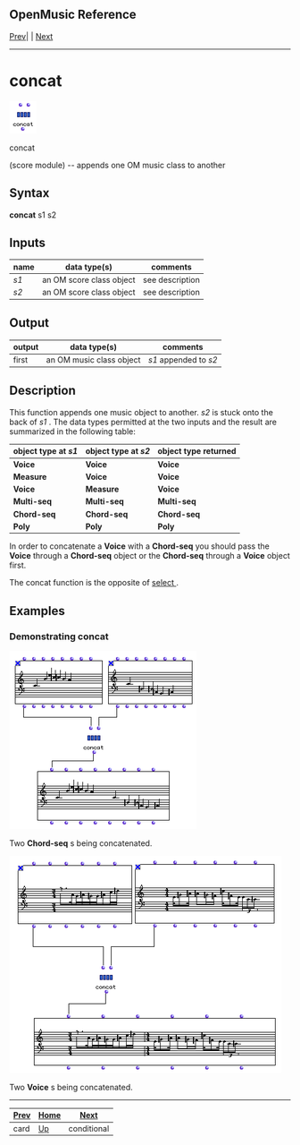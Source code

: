 OpenMusic Reference  
---  
[Prev](card)| | [Next](conditional)  
  
* * *

# concat

![](figures/functions/score/concat.png)

  
  
concat  
  
(score module) \-- appends one OM music class to another  

## Syntax

   **concat**  s1 s2  

## Inputs

name| data type(s)| comments  
---|---|---  
  _s1_ |  an OM score class object| see description  
  _s2_ |  an OM score class object| see description  
  
## Output

output| data type(s)| comments  
---|---|---  
first| an OM music class object|   _s1_  appended to  _s2_   
  
## Description

This function appends one music object to another.  _s2_  is stuck onto the
back of  _s1_ . The data types permitted at the two inputs and the result are
summarized in the following table:

object type at  _s1_ |  object type at  _s2_ |  object type returned  
---|---|---  
 **Voice**|  **Voice**|  **Voice**  
 **Measure**|  **Voice**|  **Voice**  
 **Voice**|  **Measure**|  **Voice**  
 **Multi-seq**|  **Multi-seq**|  **Multi-seq**  
 **Chord-seq**|  **Chord-seq**|  **Chord-seq**  
 **Poly**|  **Poly**|  **Poly**  
  
In order to concatenate a **Voice** with a **Chord-seq** you should pass the
**Voice** through a **Chord-seq** object or the **Chord-seq** through a
**Voice** object first.

The  concat  function is the opposite of [ select ](concat).

## Examples

### Demonstrating  concat 

![](figures/functions/score/concatEX1.png)

Two **Chord-seq** s being concatenated.

![](figures/functions/score/concatEX2.png)

Two **Voice** s being concatenated.

* * *

[Prev](card)| [Home](index)| [Next](conditional)  
---|---|---  
card| [Up](funcref.main)| conditional

